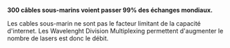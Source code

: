 **300 câbles sous-marins voient passer 99% des échanges mondiaux.**

Les cables sous-marin ne sont pas le facteur limitant de la capacité d'internet. Les Wavelenght Division Multiplexing permettent d'augmenter le nombre de lasers est donc le débit.